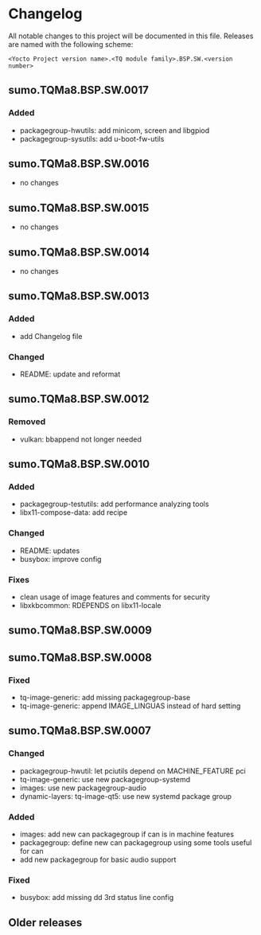 # Changelog

All notable changes to this project will be documented in this file.
Releases are named with the following scheme:

`<Yocto Project version name>.<TQ module family>.BSP.SW.<version number>`

## sumo.TQMa8.BSP.SW.0017

### Added

* packagegroup-hwutils: add minicom, screen and libgpiod
* packagegroup-sysutils: add u-boot-fw-utils

## sumo.TQMa8.BSP.SW.0016

* no changes

## sumo.TQMa8.BSP.SW.0015

* no changes

## sumo.TQMa8.BSP.SW.0014

* no changes

## sumo.TQMa8.BSP.SW.0013

### Added

* add Changelog file

### Changed

* README: update and reformat


## sumo.TQMa8.BSP.SW.0012

### Removed

* vulkan: bbappend not longer needed

## sumo.TQMa8.BSP.SW.0010

### Added

* packagegroup-testutils: add performance analyzing tools
* libx11-compose-data: add recipe

### Changed

* README: updates
* busybox: improve config

### Fixes

* clean usage of image features and comments for security
* libxkbcommon: RDEPENDS on libx11-locale

## sumo.TQMa8.BSP.SW.0009

## sumo.TQMa8.BSP.SW.0008

### Fixed

* tq-image-generic: add missing packagegroup-base
* tq-image-generic: append IMAGE_LINGUAS instead of hard setting

## sumo.TQMa8.BSP.SW.0007

### Changed

* packagegroup-hwutil: let pciutils depend on MACHINE_FEATURE pci
* tq-image-generic: use new packagegroup-systemd
* images: use new packagegroup-audio
* dynamic-layers: tq-image-qt5: use new systemd package group

### Added

* images: add new can packagegroup if can is in machine features
* packagegroup: define new can packagegroup using some tools useful for can
* add new packagegroup for basic audio support

### Fixed

* busybox: add missing dd 3rd status line config

## Older releases
